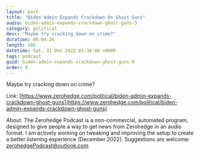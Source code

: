 ```yaml
---
layout: post
title: "Biden Admin Expands Crackdown On Ghost Guns"
audio: biden-admin-expands-crackdown-ghost-guns-5
category: political
desc: "Maybe try cracking down on crime?"
duration: 00:04:26
length: 266
datetime: Sat, 31 Dec 2022 03:30:00 +0000
tags: podcast
guid: biden-admin-expands-crackdown-ghost-guns-0
order: 0
---
```

Maybe try cracking down on crime?

Link: [https://www.zerohedge.com/political/biden-admin-expands-crackdown-ghost-guns](https://www.zerohedge.com/political/biden-admin-expands-crackdown-ghost-guns)

About: The Zerohedge Podcast is a non-commercial, automated program, designed to give people a way to get news from Zerohedge in an audio format.  I am actively working on tweaking and improving the setup to create a better listening experience (December 2022).  Suggestions are welcome: [zerohedgePodcast@outlook.com](mailto:zerohedgePodcast@outlook.com)